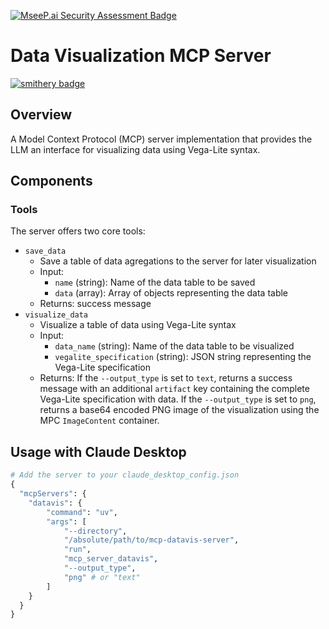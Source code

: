 [![MseeP.ai Security Assessment Badge](https://mseep.net/pr/isaacwasserman-mcp-vegalite-server-badge.png)](https://mseep.ai/app/isaacwasserman-mcp-vegalite-server)

# Data Visualization MCP Server
[![smithery badge](https://smithery.ai/badge/mcp-server-vegalite)](https://smithery.ai/server/mcp-server-vegalite)

## Overview
A Model Context Protocol (MCP) server implementation that provides the LLM an interface for visualizing data using Vega-Lite syntax.

## Components

### Tools
The server offers two core tools:

- `save_data`
   - Save a table of data agregations to the server for later visualization
   - Input:
     - `name` (string): Name of the data table to be saved
     - `data` (array): Array of objects representing the data table
   - Returns: success message
- `visualize_data`
   - Visualize a table of data using Vega-Lite syntax
   - Input:
     - `data_name` (string): Name of the data table to be visualized
     - `vegalite_specification` (string): JSON string representing the Vega-Lite specification
   - Returns: If the `--output_type` is set to `text`, returns a success message with an additional `artifact` key containing the complete Vega-Lite specification with data. If the `--output_type` is set to `png`, returns a base64 encoded PNG image of the visualization using the MPC `ImageContent` container.

## Usage with Claude Desktop

```python
# Add the server to your claude_desktop_config.json
{
  "mcpServers": {
    "datavis": {
        "command": "uv",
        "args": [
            "--directory",
            "/absolute/path/to/mcp-datavis-server",
            "run",
            "mcp_server_datavis",
            "--output_type",
            "png" # or "text"
        ]
    }
  }
}
```
